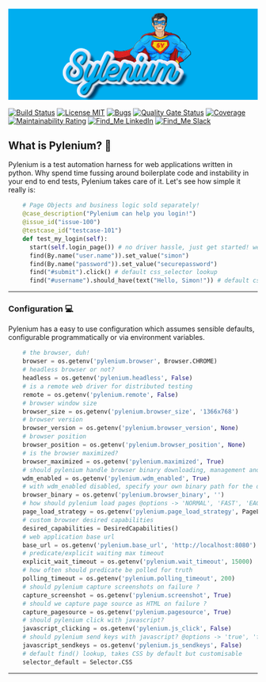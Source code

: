 ![](/.github/.images/sylenium.png)

[![Build Status](https://api.travis-ci.org/symonk/pylenium.svg?branch=master)](https://travis-ci.org/symonk/pylenium)
[![License MIT](https://img.shields.io/badge/License-MIT-brightgreen.svg)](https://github.com/symonk/pylenium/blob/master/LICENSE)
[![Bugs](https://sonarcloud.io/api/project_badges/measure?project=symonk_pylenium&metric=bugs)](https://sonarcloud.io/dashboard?id=symonk_pylenium)
[![Quality Gate Status](https://sonarcloud.io/api/project_badges/measure?project=symonk_pylenium&metric=alert_status)](https://sonarcloud.io/dashboard?id=symonk_pylenium)
[![Coverage](https://sonarcloud.io/api/project_badges/measure?project=symonk_pylenium&metric=coverage)](https://sonarcloud.io/dashboard?id=symonk_pylenium)
[![Maintainability Rating](https://sonarcloud.io/api/project_badges/measure?project=symonk_pylenium&metric=sqale_rating)](https://sonarcloud.io/dashboard?id=symonk_pylenium)
[![Find_Me LinkedIn](https://img.shields.io/badge/Find_Me-LinkedIn-brightgreen.svg)](https://www.linkedin.com/in/simonk09/)
[![Find_Me Slack](https://img.shields.io/badge/Find_Me-Slack-brightgreen.svg)](https://testersio.slack.com)

## What is Pylenium? :flags: 

Pylenium is a test automation harness for web applications written in python. Why spend time fussing around boilerplate code and instability in your end to end tests, Pylenium takes care of it. Let's see how simple it really is:

```python
    # Page Objects and business logic sold separately! 
    @case_description("Pylenium can help you login!")
    @issue_id("issue-100")
    @testcase_id("testcase-101")
    def test_my_login(self):
      start(self.login_page()) # no driver hassle, just get started! we will handle the thread-safe driver for you!
      find(By.name("user.name")).set_value("simon")
      find(By.name("password")).set_value("securepassword")
      find("#submit").click() # default css_selector lookup
      find("#username").should_have(text("Hello, Simon!")) # default css_selector lookup
```

---

### Configuration :computer:
Pylenium has a easy to use configuration which assumes sensible defaults, configurable programmatically or via environment variables.

```python
    # the browser, duh!
    browser = os.getenv('pylenium.browser', Browser.CHROME)  
    # headless browser or not?
    headless = os.getenv('pylenium.headless', False)
    # is a remote web driver for distributed testing 
    remote = os.getenv('pylenium.remote', False) 
    # browser window size 
    browser_size = os.getenv('pylenium.browser_size', '1366x768')
    # browser version 
    browser_version = os.getenv('pylenium.browser_version', None)
    # browser position
    browser_position = os.getenv('pylenium.browser_position', None)
    # is the browser maximized?
    browser_maximized = os.getenv('pylenium.maximized', True)
    # should pylenium handle browser binary downloading, management and caching? no more environment setup for binaries
    wdm_enabled = os.getenv('pylenium.wdm_enabled', True)
    # with wdm_enabled disabled, specify your own binary path for the driver
    browser_binary = os.getenv('pylenium.browser_binary', '')
    # how should pylenium load pages @options -> 'NORMAL', 'FAST', 'EAGER' 
    page_load_strategy = os.getenv('pylenium.page_load_strategy', PageLoadStrategy.NORMAL)  
    # custom browser desired capabilities
    desired_capabilities = DesiredCapabilities()
    # web application base url
    base_url = os.getenv('pylenium.base_url', 'http://localhost:8080')
    # predicate/explicit waiting max timeout
    explicit_wait_timeout = os.getenv('pylenium.wait_timeout', 15000)
    # how often should predicate be polled for truth
    polling_timeout = os.getenv('pylenium.polling_timeout', 200) 
    # should pylenium capture screenshots on failure ?
    capture_screenshot = os.getenv('pylenium.screenshot', True)
    # should we capture page source as HTML on failure ?  
    capture_pagesource = os.getenv('pylenium.pagesource', True) 
    # should pylenium click with javascript? 
    javascript_clicking = os.getenv('pylenium.js_click', False)  
    # should pylenium send keys with javascript? @options -> 'true', 'false', 'only-on-failure' (only when normal clicking fails)
    javascript_sendkeys = os.getenv('pylenium.js_sendkeys', False) 
    # default find() lookup, takes CSS by default but customisable
    selector_default = Selector.CSS  
```

---
